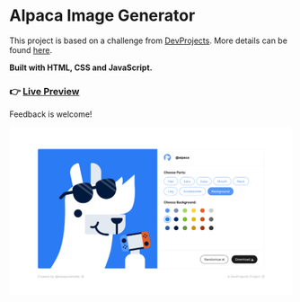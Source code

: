 # Alpaca Image Generator
This project is based on a challenge from [DevProjects](https://www.codementor.io/projects). More details can be found [here](https://www.codementor.io/projects/web/alpaca-image-generator-website-ce2oc0eus8).

**Built with HTML, CSS and JavaScript.**

### :point_right: [**Live Preview**](https://make-alpaca.netlify.app/) 

Feedback is welcome!

![](./preview.png)
